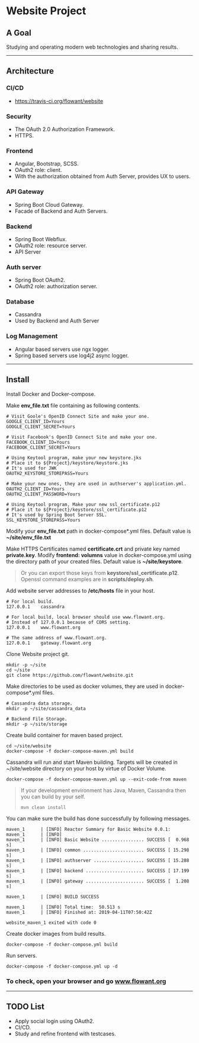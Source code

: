 # Website Project

## A Goal

Studying and operating modern web technologies and sharing results.

---

## Architecture

### CI/CD
- https://travis-ci.org/flowant/website

### Security
- The OAuth 2.0 Authorization Framework.
- HTTPS.

### Frontend
- Angular, Bootstrap, SCSS.
- OAuth2 role: client.
- With the authorization obtained from Auth Server, provides UX to users.

### API Gateway
- Spring Boot Cloud Gateway.
- Facade of Backend and Auth Servers.

### Backend
- Spring Boot Webflux.
- OAuth2 role: resource server.
- API Server

### Auth server
- Spring Boot OAuth2.
- OAuth2 role: authorization server.

### Database
- Cassandra
- Used by Backend and Auth Server

### Log Management
- Angular based servers use ngx logger.
- Spring based servers use log4j2 async logger.


---
## Install

Install Docker and Docker-compose.

Make **env_file.txt** file containing as following contents.

~~~~
# Visit Goole's OpenID Connect Site and make your one.
GOOGLE_CLIENT_ID=Yours
GOOGLE_CLIENT_SECRET=Yours

# Visit Facebook's OpenID Connect Site and make your one.
FACEBOOK_CLIENT_ID=Yours
FACEBOOK_CLIENT_SECRET=Yours

# Using Keytool program, make your new keystore.jks
# Place it to ${Project}/keystore/keystore.jks
# It's used for JWK
OAUTH2_KEYSTORE_STOREPASS=Yours

# Make your new ones, they are used in authserver's application.yml.
OAUTH2_CLIENT_ID=Yours
OAUTH2_CLIENT_PASSWORD=Yours

# Using Keytool program, Make your new ssl_certificate.p12
# Place it to ${Project}/keystore/ssl_certificate.p12
# It's used by Spring Boot Server SSL.
SSL_KEYSTORE_STOREPASS=Yours

~~~~

Modify your **env_file.txt** path in docker-compose*.yml files. Default value is **~/site/env_file.txt**

Make HTTPS Certificates named **certificate.crt** and private key named **private.key**.
Modify **frontend: volumns** value in docker-compose.yml using the directory path of your created files.
Default value is **~/site/keystore**.

> Or you can export those keys from **keystore/ssl_certificate.p12**. Openssl command examples are in **scripts/deploy.sh**.


Add website server addresses to **/etc/hosts** file in your host.

~~~~
# For local build.
127.0.0.1    cassandra

# For local build, local browser should use www.flowant.org.
# Instead of 127.0.0.1 because of CORS setting.
127.0.0.1    www.flowant.org

# The same address of www.flowant.org.
127.0.0.1    gateway.flowant.org
~~~~


Clone Website project git.
~~~~
mkdir -p ~/site
cd ~/site
git clone https://github.com/flowant/website.git
~~~~


Make directories to be used as docker volumes, they are used in docker-compose*.yml files.

```
# Cassandra data storage.
mkdir -p ~/site/cassandra_data

# Backend File Storage.
mkdir -p ~/site/storage
```

Create build container for maven based project.
~~~~
cd ~/site/website
docker-compose -f docker-compose-maven.yml build
~~~~

Cassandra will run and start Maven building. Targets will be created in ~/site/website directory on your host by virtue of Docker Volume.
~~~~
docker-compose -f docker-compose-maven.yml up --exit-code-from maven
~~~~
> If your development environment has Java, Maven, Cassandra then you can build by your self.
> ```
> mvn clean install
> ```


You can make sure the build has done successfully by following messages.

~~~~
maven_1      | [INFO] Reactor Summary for Basic Website 0.0.1:
maven_1      | [INFO]
maven_1      | [INFO] Basic Website ................ SUCCESS [  0.968 s]
maven_1      | [INFO] common ....................... SUCCESS [ 15.298 s]
maven_1      | [INFO] authserver ................... SUCCESS [ 15.288 s]
maven_1      | [INFO] backend ...................... SUCCESS [ 17.199 s]
maven_1      | [INFO] gateway ...................... SUCCESS [  1.208 s]

maven_1      | [INFO] BUILD SUCCESS

maven_1      | [INFO] Total time:  50.513 s
maven_1      | [INFO] Finished at: 2019-04-11T07:50:42Z

website_maven_1 exited with code 0
~~~~

Create docker images from build results.
```
docker-compose -f docker-compose.yml build
```

Run servers.
~~~~
docker-compose -f docker-compose.yml up -d
~~~~

### To check, open your browser and go www.flowant.org

---

## TODO List
- Apply social login using OAuth2.
- CI/CD.
- Study and refine frontend with testcases.
